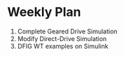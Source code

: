 # Weekly Plan 

1. Complete Geared Drive Simulation 
2. Modify Direct-Drive Simulation 
3. DFIG WT examples on Simulink
